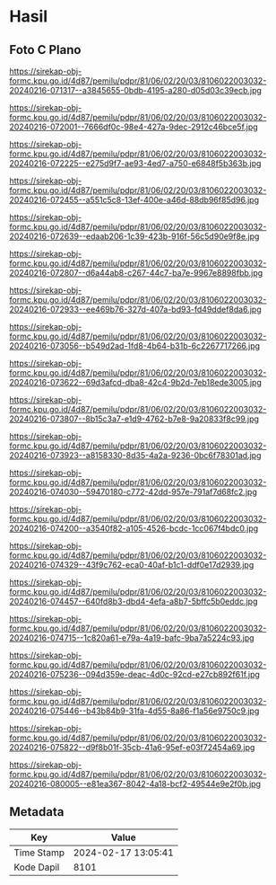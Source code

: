 # Hasil

## Foto C Plano

https://sirekap-obj-formc.kpu.go.id/4d87/pemilu/pdpr/81/06/02/20/03/8106022003032-20240216-071317--a3845655-0bdb-4195-a280-d05d03c39ecb.jpg

https://sirekap-obj-formc.kpu.go.id/4d87/pemilu/pdpr/81/06/02/20/03/8106022003032-20240216-072001--7666df0c-98e4-427a-9dec-2912c46bce5f.jpg

https://sirekap-obj-formc.kpu.go.id/4d87/pemilu/pdpr/81/06/02/20/03/8106022003032-20240216-072225--e275d9f7-ae93-4ed7-a750-e6848f5b363b.jpg

https://sirekap-obj-formc.kpu.go.id/4d87/pemilu/pdpr/81/06/02/20/03/8106022003032-20240216-072455--a551c5c8-13ef-400e-a46d-88db96f85d96.jpg

https://sirekap-obj-formc.kpu.go.id/4d87/pemilu/pdpr/81/06/02/20/03/8106022003032-20240216-072639--edaab206-1c39-423b-916f-56c5d90e9f8e.jpg

https://sirekap-obj-formc.kpu.go.id/4d87/pemilu/pdpr/81/06/02/20/03/8106022003032-20240216-072807--d6a44ab8-c267-44c7-ba7e-9967e8898fbb.jpg

https://sirekap-obj-formc.kpu.go.id/4d87/pemilu/pdpr/81/06/02/20/03/8106022003032-20240216-072933--ee469b76-327d-407a-bd93-fd49ddef8da6.jpg

https://sirekap-obj-formc.kpu.go.id/4d87/pemilu/pdpr/81/06/02/20/03/8106022003032-20240216-073056--b549d2ad-1fd8-4b64-b31b-6c2267717266.jpg

https://sirekap-obj-formc.kpu.go.id/4d87/pemilu/pdpr/81/06/02/20/03/8106022003032-20240216-073622--69d3afcd-dba8-42c4-9b2d-7eb18ede3005.jpg

https://sirekap-obj-formc.kpu.go.id/4d87/pemilu/pdpr/81/06/02/20/03/8106022003032-20240216-073807--8b15c3a7-e1d9-4762-b7e8-9a20833f8c99.jpg

https://sirekap-obj-formc.kpu.go.id/4d87/pemilu/pdpr/81/06/02/20/03/8106022003032-20240216-073923--a8158330-8d35-4a2a-9236-0bc6f78301ad.jpg

https://sirekap-obj-formc.kpu.go.id/4d87/pemilu/pdpr/81/06/02/20/03/8106022003032-20240216-074030--59470180-c772-42dd-957e-791af7d68fc2.jpg

https://sirekap-obj-formc.kpu.go.id/4d87/pemilu/pdpr/81/06/02/20/03/8106022003032-20240216-074200--a3540f82-a105-4526-bcdc-1cc067f4bdc0.jpg

https://sirekap-obj-formc.kpu.go.id/4d87/pemilu/pdpr/81/06/02/20/03/8106022003032-20240216-074329--43f9c762-eca0-40af-b1c1-ddf0e17d2939.jpg

https://sirekap-obj-formc.kpu.go.id/4d87/pemilu/pdpr/81/06/02/20/03/8106022003032-20240216-074457--640fd8b3-dbd4-4efa-a8b7-5bffc5b0eddc.jpg

https://sirekap-obj-formc.kpu.go.id/4d87/pemilu/pdpr/81/06/02/20/03/8106022003032-20240216-074715--1c820a61-e79a-4a19-bafc-9ba7a5224c93.jpg

https://sirekap-obj-formc.kpu.go.id/4d87/pemilu/pdpr/81/06/02/20/03/8106022003032-20240216-075236--094d359e-deac-4d0c-92cd-e27cb892f61f.jpg

https://sirekap-obj-formc.kpu.go.id/4d87/pemilu/pdpr/81/06/02/20/03/8106022003032-20240216-075446--b43b84b9-31fa-4d55-8a86-f1a56e9750c9.jpg

https://sirekap-obj-formc.kpu.go.id/4d87/pemilu/pdpr/81/06/02/20/03/8106022003032-20240216-075822--d9f8b01f-35cb-41a6-95ef-e03f72454a69.jpg

https://sirekap-obj-formc.kpu.go.id/4d87/pemilu/pdpr/81/06/02/20/03/8106022003032-20240216-080005--e81ea367-8042-4a18-bcf2-49544e9e2f0b.jpg


## Metadata

| Key        | Value               |
| ---------- | ------------------- |
| Time Stamp | 2024-02-17 13:05:41 |
| Kode Dapil | 8101                |



